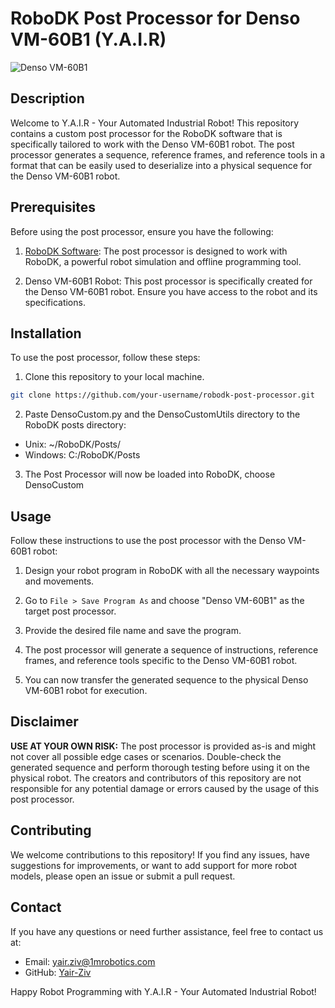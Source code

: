 # RoboDK Post Processor for Denso VM-60B1 (Y.A.I.R)

![Denso VM-60B1](https://www.denso-wave.com/imageupd/21002/14160_contents4.png)

## Description

Welcome to Y.A.I.R - Your Automated Industrial Robot! This repository contains a custom post processor for the RoboDK software that is specifically tailored to work with the Denso VM-60B1 robot. The post processor generates a sequence, reference frames, and reference tools in a format that can be easily used to deserialize into a physical sequence for the Denso VM-60B1 robot.

## Prerequisites

Before using the post processor, ensure you have the following:

1. [RoboDK Software](https://robodk.com/): The post processor is designed to work with RoboDK, a powerful robot simulation and offline programming tool.

2. Denso VM-60B1 Robot: This post processor is specifically created for the Denso VM-60B1 robot. Ensure you have access to the robot and its specifications.

## Installation

To use the post processor, follow these steps:

1. Clone this repository to your local machine.

```bash
git clone https://github.com/your-username/robodk-post-processor.git
```

2. Paste DensoCustom.py and the DensoCustomUtils directory to the RoboDK posts directory:
  * Unix: ~/RoboDK/Posts/
  * Windows: C:/RoboDK/Posts

3. The Post Processor will now be loaded into RoboDK, choose DensoCustom

## Usage

Follow these instructions to use the post processor with the Denso VM-60B1 robot:

1. Design your robot program in RoboDK with all the necessary waypoints and movements.

2. Go to `File > Save Program As` and choose "Denso VM-60B1" as the target post processor.

3. Provide the desired file name and save the program.

4. The post processor will generate a sequence of instructions, reference frames, and reference tools specific to the Denso VM-60B1 robot.

5. You can now transfer the generated sequence to the physical Denso VM-60B1 robot for execution.


## Disclaimer

**USE AT YOUR OWN RISK:** The post processor is provided as-is and might not cover all possible edge cases or scenarios. Double-check the generated sequence and perform thorough testing before using it on the physical robot. The creators and contributors of this repository are not responsible for any potential damage or errors caused by the usage of this post processor.

## Contributing

We welcome contributions to this repository! If you find any issues, have suggestions for improvements, or want to add support for more robot models, please open an issue or submit a pull request.

## Contact

If you have any questions or need further assistance, feel free to contact us at:

- Email: yair.ziv@1mrobotics.com
- GitHub: [Yair-Ziv](https://github.com/Yair-Ziv)

Happy Robot Programming with Y.A.I.R - Your Automated Industrial Robot!
